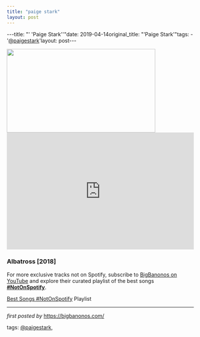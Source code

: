 ```yaml
---
title: "paige stark"
layout: post
---
```

---title: "' 'Paige Stark''"date: 2019-04-14original_title: "'Paige Stark'"tags:  - '[@paigestark](/tags/paigestark/)'layout: post---<div class="separator" ><a href="https://www.kcrw.com/music/articles/track-premiere-paige-stark-albatross/@[@images](/tags/images/)/6908688c-6b3e-418d-b4af-c84b19efd397.jpeg" imageanchor="1"><img border="0" src="https://www.kcrw.com/music/articles/track-premiere-paige-stark-albatross/@[@images](/tags/images/)/6908688c-6b3e-418d-b4af-c84b19efd397.jpeg" width="400" height="225" data-original-width="800" data-original-height="450" /></a></div><iframe width="100%" height="315" src="https://www.youtube.com/embed/videoseries?list=PLtuNtuTatqI31pgH9RIwwuW73Rlw6seBT" frameborder="0" allow="accelerometer; autoplay; encrypted-media; gyroscope; picture-in-picture" allowfullscreen></iframe><br /><h3>Albatross [2018]</h3><!--Subscribe and Playlist Links--><div>    <p>For more exclusive tracks not on Spotify, subscribe to <a href="https://www.youtube.com/[@BigBanonos](/tags/BigBanonos/)" target="_blank">BigBanonos on YouTube</a> and explore their curated playlist of the best songs <strong>[#NotOnSpotify](/tags/NotOnSpotify/)</strong>.</p>    <p><a href="https://www.youtube.com/playlist?list=PLtuNtuTatqI0kFahUCbtbfenC_ET5O_tr" target="_blank">Best Songs [#NotOnSpotify](/tags/NotOnSpotify/) Playlist<br /></a></p></div><hr /><p><em>first posted by</em> <a href="https://bigbanonos.com/" rel="noopener" target="_new">https://bigbanonos.com/</a></p><p>tags: [@paigestark](/tags/paigestark/),</p>